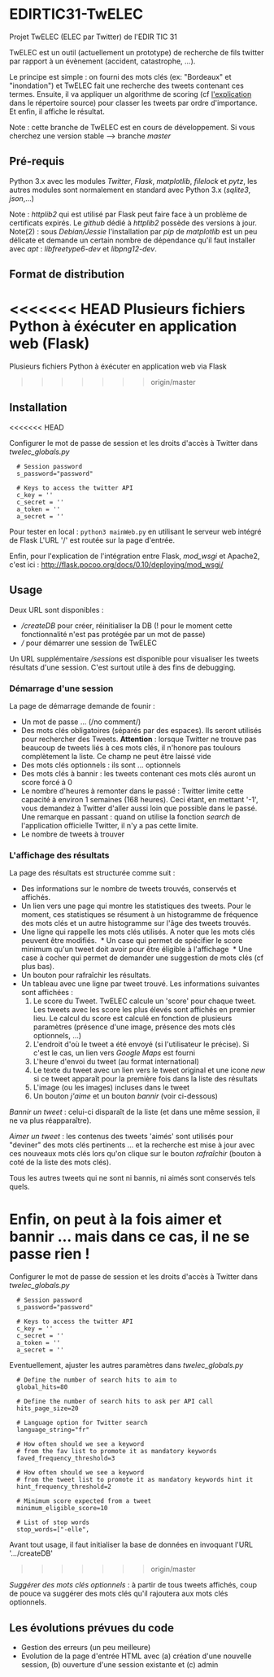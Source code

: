 # EDIRTIC31-TwELEC
Projet TwELEC (ELEC par Twitter) de l'EDIR TIC 31

TwELEC est un outil (actuellement un prototype) de recherche de fils twitter par rapport à un évènement (accident, catastrophe, ...).

Le principe est simple : on fourni des mots clés (ex: "Bordeaux" et "inondation") et TwELEC fait une recherche des tweets
contenant ces termes. Ensuite, il va appliquer un algorithme de scoring (cf [l'explication](./source/scoring.md) dans le répertoire source) pour classer les tweets par ordre d'importance. Et enfin, il affiche le résultat.

Note : cette branche de TwELEC est en cours de développement. Si vous cherchez une version stable --> branche *master*

## Pré-requis

Python 3.x avec les modules *Twitter*, *Flask*, *matplotlib*, *filelock* et *pytz*, les autres modules sont normalement en standard avec Python 3.x (*sqlite3*, *json*,...)

Note : *httplib2* qui est utilisé par Flask peut faire face à un problème de certificats expirés. Le *github* dédié à *httplib2* possède des versions à jour.
Note(2) : sous *Debian/Jessie* l'installation par *pip* de *matplotlib* est un peu délicate et demande un certain nombre de dépendance qu'il faut installer avec *apt* : *libfreetype6-dev* et *libpng12-dev*. 

## Format de distribution

<<<<<<< HEAD
Plusieurs fichiers Python à éxécuter en application web (Flask)
=======
Plusieurs fichiers Python à éxécuter en application web via Flask
>>>>>>> origin/master

## Installation

<<<<<<< HEAD

Configurer le mot de passe de session et les droits d'accès à Twitter dans *twelec_globals.py*

      # Session password
      s_password="password"

      # Keys to access the twitter API
      c_key = ''
      c_secret = ''
      a_token = ''
      a_secret = ''
    

Pour tester en local : <code>python3 mainWeb.py</code> en utilisant le serveur web intégré de Flask
L'URL '/' est routée sur la page d'entrée.

Enfin, pour l'explication de l'intégration entre Flask, *mod_wsgi* et Apache2, c'est ici : http://flask.pocoo.org/docs/0.10/deploying/mod_wsgi/

## Usage

Deux URL sont disponibles :
  * */createDB* pour créer, réinitialiser la DB (! pour le moment cette fonctionnalité n'est pas protégée par un mot de passe)
  * */* pour démarrer une session de TwELEC
  
Un URL supplémentaire */sessions* est disponible pour visualiser les tweets résultats d'une session. C'est surtout utile à des fins de debugging.

### Démarrage d'une session

La page de démarrage demande de founir :
  * Un mot de passe ... (/no comment/)
  * Des mots clés obligatoires (séparés par des espaces). Ils seront utilisés pour rechercher des Tweets. **Attention** : lorsque Twitter ne trouve pas beaucoup de tweets liés à ces mots clés, il n'honore pas toulours complètement la liste. Ce champ ne peut être laissé vide
  * Des mots clés optionnels : ils sont ... optionnels 
  * Des mots clés à bannir : les tweets contenant ces mots clés auront un score forcé à 0
  * Le nombre d'heures à remonter dans le passé : Twitter limite cette capacité à environ 1 semaines (168 heures). Ceci étant, en mettant '-1', vous demandez à Twitter d'aller aussi loin que possible dans le passé. Une remarque en passant : quand on utilise la fonction *search* de l'application officielle Twitter, il n'y a pas cette limite.
  * Le nombre de tweets à trouver

### L'affichage des résultats

La page des résultats est structurée comme suit :
  * Des informations sur le nombre de tweets trouvés, conservés et affichés.
  * Un lien vers une page qui montre les statistiques des tweets. Pour le moment, ces statistiques se résument à un histogramme de fréquence des mots clés et un autre histogramme sur l'âge des tweets trouvés.
  * Une ligne qui rappelle les mots clés utilisés. A noter que les mots clés peuvent être modifiés.
  * Un case qui permet de spécifier le score minimum qu'un tweet doit avoir pour être éligible à l'affichage
  * Une case à cocher qui permet de demander une suggestion de mots clés (cf plus bas).
  * Un bouton pour rafraîchir les résultats.
  * Un tableau avec une ligne par tweet trouvé. Les informations suivantes sont affichées :
    1. Le score du Tweet. TwELEC calcule un 'score' pour chaque tweet. Les tweets avec les score les plus élevés sont affichés en premier lieu. Le calcul du score est calculé en fonction de plusieurs paramètres (présence d'une image, présence des mots clés optionnels, ...)
    2. L'endroit d'où le tweet a été envoyé (si l'utilisateur le précise). Si c'est le cas, un lien vers *Google Maps* est fourni
    3. L'heure d'envoi du tweet (au format international)
    4. Le texte du tweet avec un lien vers le tweet original et une icone *new* si ce tweet apparaît pour la première fois dans la liste des résultats
    5. L'image (ou les images) incluses dans le tweet
    6. Un bouton *j'aime* et un bouton *bannir* (voir ci-dessous)

*Bannir un tweet* : celui-ci disparaît de la liste (et dans une même session, il ne va plus réapparaître).

*Aimer un tweet* : les contenus des tweets 'aimés' sont utilisés pour "deviner" des mots clés pertinents ... et la recherche est mise à jour avec ces nouveaux mots clés lors qu'on clique sur le bouton *rafraîchir* (bouton à coté de la liste des mots clés). 

Tous les autres tweets qui ne sont ni bannis, ni aimés sont conservés tels quels. 

Enfin, on peut à la fois aimer et bannir ... mais dans ce cas, il ne se passe rien !
=======
Configurer le mot de passe de session et les droits d'accès à Twitter dans *twelec_globals.py*

      # Session password
      s_password="password"

      # Keys to access the twitter API
      c_key = ''
      c_secret = ''
      a_token = ''
      a_secret = ''
    
    
Eventuellement, ajuster les autres paramètres dans *twelec_globals.py*

      # Define the number of search hits to aim to
      global_hits=80

      # Define the number of search hits to ask per API call
      hits_page_size=20

      # Language option for Twitter search
      language_string="fr"

      # How often should we see a keyword
      # from the fav list to promote it as mandatory keywords
      faved_frequency_threshold=3

      # How often should we see a keyword
      # from the tweet list to promote it as mandatory keywords hint it
      hint_frequency_threshold=2

      # Minimum score expected from a tweet
      minimum_eligible_score=10

      # List of stop words
      stop_words=["-elle",

Avant tout usage, il faut initialiser la base de données en invoquant l'URL '.../createDB'
>>>>>>> origin/master

*Suggérer des mots clés optionnels* : à partir de tous tweets affichés, coup de pouce va suggérer des mots clés qu'il rajoutera aux mots clés optionnels. 



## Les évolutions prévues du code 


  * Gestion des erreurs (un peu meilleure)
  * Evolution de la page d'entrée HTML avec (a) création d'une nouvelle session, (b) ouverture d'une session existante et (c) admin

